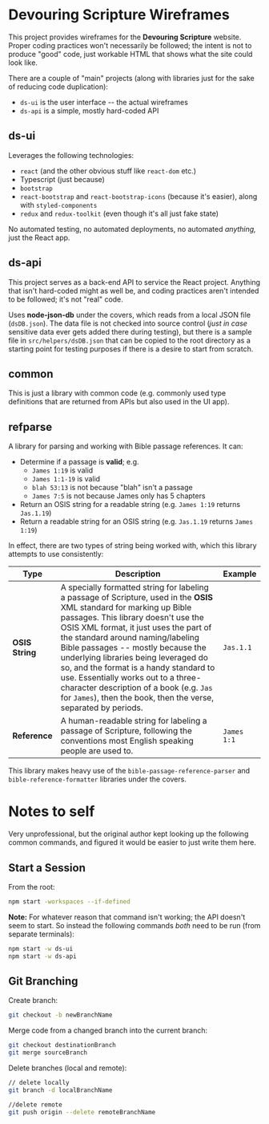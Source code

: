 # Devouring Scripture Wireframes

This project provides wireframes for the **Devouring Scripture** website. Proper coding practices won't necessarily be followed; the intent is not to produce "good" code, just workable HTML that shows what the site could look like.

There are a couple of "main" projects (along with libraries just for the sake of reducing code duplication):

- `ds-ui` is the user interface -- the actual wireframes
- `ds-api` is a simple, mostly hard-coded API

## ds-ui

Leverages the following technologies:

- `react` (and the other obvious stuff like `react-dom` etc.)
- Typescript (just because)
- `bootstrap`
- `react-bootstrap` and `react-bootstrap-icons` (because it's easier), along with `styled-components`
- `redux` and `redux-toolkit` (even though it's all just fake state)

No automated testing, no automated deployments, no automated _anything,_ just the React app.

## ds-api

This project serves as a back-end API to service the React project. Anything that isn't hard-coded might as well be, and coding practices aren't intended to be followed; it's not "real" code.

Uses **node-json-db** under the covers, which reads from a local JSON file (`dsDB.json`). The data file is not checked into source control (_just in case_ sensitive data ever gets added there during testing), but there is a sample file in `src/helpers/dsDB.json` that can be copied to the root directory as a starting point for testing purposes if there is a desire to start from scratch.

## common

This is just a library with common code (e.g. commonly used type definitions that are returned from APIs but also used in the UI app).

## refparse

A library for parsing and working with Bible passage references. It can:

- Determine if a passage is **valid**; e.g.
  - `James 1:19` is valid
  - `James 1:1-19` is valid
  - `blah 53:13` is not because "blah" isn't a passage
  - `James 7:5` is not because James only has 5 chapters
- Return an OSIS string for a readable string (e.g. `James 1:19` returns `Jas.1.19`)
- Return a readable string for an OSIS string (e.g. `Jas.1.19` returns `James 1:19`)

In effect, there are two types of string being worked with, which this library attempts to use consistently:

| Type            | Description                                                                                                                                                                                                                                                                                                                                                                                                                                                                                                               | Example     |
| --------------- | ------------------------------------------------------------------------------------------------------------------------------------------------------------------------------------------------------------------------------------------------------------------------------------------------------------------------------------------------------------------------------------------------------------------------------------------------------------------------------------------------------------------------- | ----------- |
| **OSIS String** | A specially formatted string for labeling a passage of Scripture, used in the **OSIS** XML standard for marking up Bible passages. This library doesn't use the OSIS XML format, it just uses the part of the standard around naming/labeling Bible passages -- mostly because the underlying libraries being leveraged do so, and the format is a handy standard to use. Essentially works out to a three-character description of a book (e.g. `Jas` for `James`), then the book, then the verse, separated by periods. | `Jas.1.1`   |
| **Reference**   | A human-readable string for labeling a passage of Scripture, following the conventions most English speaking people are used to.                                                                                                                                                                                                                                                                                                                                                                                          | `James 1:1` |

This library makes heavy use of the `bible-passage-reference-parser` and `bible-reference-formatter` libraries under the covers.

# Notes to self

Very unprofessional, but the original author kept looking up the following common commands, and figured it would be easier to just write them here.

## Start a Session

From the root:

```bash
npm start -workspaces --if-defined
```

**Note:** For whatever reason that command isn't working; the API doesn't seem to start. So instead the following commands _both_ need to be run (from separate terminals):

```bash
npm start -w ds-ui
npm start -w ds-api
```

## Git Branching

Create branch:

```bash
git checkout -b newBranchName
```

Merge code from a changed branch into the current branch:

```bash
git checkout destinationBranch
git merge sourceBranch
```

Delete branches (local and remote):

```bash
// delete locally
git branch -d localBranchName

//delete remote
git push origin --delete remoteBranchName
```
